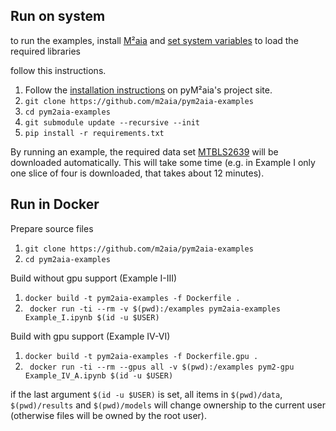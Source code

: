 ## Run on system

to run the examples, install [M²aia](https://github.com/m2aia/m2aia) and [set system variables](https://github.com/m2aia/pym2aia) to load the required libraries 

follow this instructions.

1. Follow the [installation instructions](https://github.com/m2aia/pym2aia#readme) on pyM²aia's project site.
2. ``` git clone https://github.com/m2aia/pym2aia-examples ```
3. ``` cd pym2aia-examples ```
4. ``` git submodule update --recursive --init ```
5. ``` pip install -r requirements.txt ```

By running an example, the required data set [MTBLS2639](https://www.ebi.ac.uk/metabolights/MTBLS2639/) will be downloaded automatically. 
This will take some time (e.g. in Example I only one slice of four is downloaded, that takes about 12 minutes).

## Run in Docker

Prepare source files
1. ``` git clone https://github.com/m2aia/pym2aia-examples ``` 
2. ``` cd pym2aia-examples ```


Build without gpu support (Example I-III)
1. ``` docker build -t pym2aia-examples -f Dockerfile . ```
2. ``` docker run -ti --rm -v $(pwd):/examples pym2aia-examples Example_I.ipynb $(id -u $USER)```


Build with gpu support (Example IV-VI)
1. ``` docker build -t pym2aia-examples -f Dockerfile.gpu . ```
2. ``` docker run -ti --rm --gpus all -v $(pwd):/examples pym2-gpu Example_IV_A.ipynb $(id -u $USER)```


if the last argument ```$(id -u $USER)``` is set, all items in ```$(pwd)/data```, ```$(pwd)/results``` and ```$(pwd)/models``` will change ownership to the current user (otherwise files will be owned by the root user).



